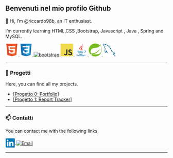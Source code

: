 ## Benvenuti nel mio profilo Github
<p>👋 Hi, I’m @riccardo98b, an IT enthusiast.</p>
<p></p>I’m currently learning HTML,CSS ,Bootstrap, Javascript , Java , Spring and MySQL.</p>

<!--Tecnologie conosciute-->
<p align="left">
    <!-- HTML5 -->
    <a href="https://developer.mozilla.org/en-US/docs/Web/HTML" target="_blank" rel="noreferrer">
        <img src="https://raw.githubusercontent.com/devicons/devicon/master/icons/html5/html5-original.svg" alt="html5" width="40" height="40"/>
    </a>
    <!-- CSS3 -->
    <a href="https://developer.mozilla.org/en-US/docs/Web/CSS" target="_blank" rel="noreferrer">
        <img src="https://raw.githubusercontent.com/devicons/devicon/master/icons/css3/css3-original.svg" alt="css3" width="40" height="40"/>
    </a>
    <!-- Bootstrap -->
    <a href="https://getbootstrap.com" target="_blank" rel="noreferrer">
        <img src="https://upload.wikimedia.org/wikipedia/commons/b/b2/Bootstrap_logo.svg" alt="bootstrap" width="40" height="40"/>
    </a>
    <!-- JavaScript -->
    <a href="https://developer.mozilla.org/en-US/docs/Web/JavaScript" target="_blank" rel="noreferrer">
        <img src="https://raw.githubusercontent.com/devicons/devicon/master/icons/javascript/javascript-original.svg" alt="javascript" width="40" height="40"/>
    </a>
    <!-- Java -->
    <a href="https://www.java.com" target="_blank" rel="noreferrer">
        <img src="https://raw.githubusercontent.com/devicons/devicon/master/icons/java/java-original.svg" alt="java" width="40" height="40"/>
    </a>
    <!-- Spring -->
    <a href="https://spring.io/" target="_blank" rel="noreferrer">
        <img src="https://raw.githubusercontent.com/devicons/devicon/master/icons/spring/spring-original.svg" alt="spring" width="40" height="40"/>
    </a>
    <!-- MySQL -->
    <a href="https://www.mysql.com/" target="_blank" rel="noreferrer">
        <img src="https://raw.githubusercontent.com/devicons/devicon/master/icons/mysql/mysql-original.svg" alt="mysql" width="40" height="40"/>
    </a>
</p>

---

### 📂 Progetti
<p>Here, you can find all my projects.</p>
<!-- Lista dei miei progetti -->
<ul>
    <li><a href="https://github.com/riccardo98b/Portfolio">[Progetto 0: Portfolio]</a></li>
    <li><a href="https://github.com/riccardo98b/ReportTracker">[Progetto 1: Report Tracker]</a></li>
</ul>

---

### 📫 Contatti
<p>You can contact me with the following links</p>
<p align="left">
    <a href="https://www.linkedin.com/in/riccardo-belloni-750518303/" target="blank">
        <img align="center" src="https://raw.githubusercontent.com/devicons/devicon/master/icons/linkedin/linkedin-original.svg" alt="LinkedIn" height="30" width="30" />
    </a>
    <a href="mailto:riccardobelloni98@gmail.com" target="blank">
        <img align="center" src="https://img.shields.io/badge/-Email-red?style=flat-square&logo=gmail&logoColor=white" alt="Email" />
    </a>
</p>

---

